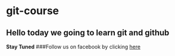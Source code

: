 # git-course
## Hello today we going to learn git and github
**Stay Tuned**
###Follow us on facebook by clicking [here](www.facebook.com/bouras.monsef)
